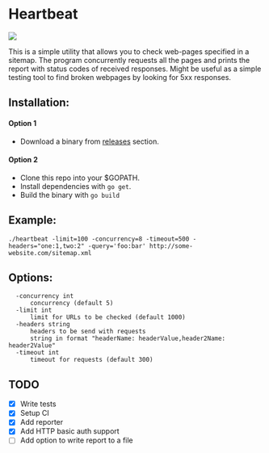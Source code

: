 # Heartbeat

![](https://travis-ci.org/luchkonikita/heartbeat.svg?branch=master)

This is a simple utility that allows you to check web-pages specified in a sitemap.
The program concurrently requests all the pages and prints the report with status
codes of received responses. Might be useful as a simple testing tool to find broken webpages
by looking for 5xx responses.

## Installation:

#### Option 1

- Download a binary from [releases](https://github.com/luchkonikita/heartbeat/releases) section.

#### Option 2
- Clone this repo into your $GOPATH.
- Install dependencies with `go get`.
- Build the binary with `go build`

## Example:

```
./heartbeat -limit=100 -concurrency=8 -timeout=500 -headers="one:1,two:2" -query='foo:bar' http://some-website.com/sitemap.xml
```


## Options:

```
  -concurrency int
      concurrency (default 5)
  -limit int
      limit for URLs to be checked (default 1000)
  -headers string
      headers to be send with requests
      string in format "headerName: headerValue,header2Name: header2Value"
  -timeout int
      timeout for requests (default 300)
```

## TODO

- [x] Write tests
- [x] Setup CI
- [x] Add reporter
- [x] Add HTTP basic auth support
- [ ] Add option to write report to a file
